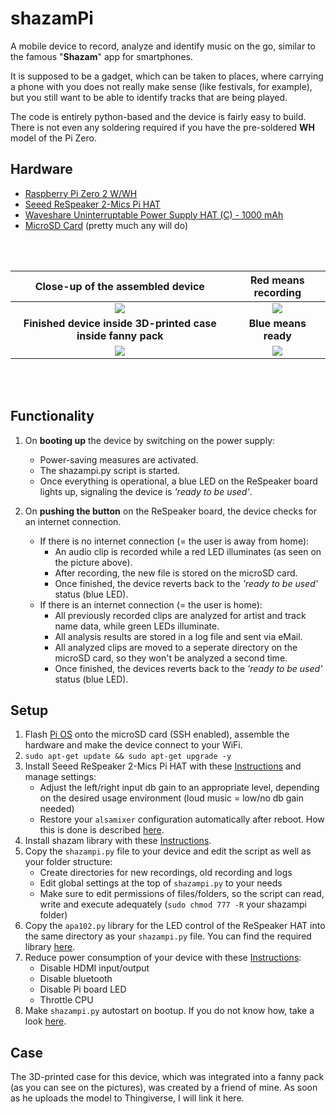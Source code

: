 shazamPi
========================


A mobile device to record, analyze and identify music on the go, similar to the famous "**Shazam**" app for smartphones. 

It is supposed to be a gadget, which can be taken to places, where carrying a phone with you does not really make sense (like festivals, for example), but you still want to be able to identify tracks that are being played.

The code is entirely python-based and the device is fairly easy to build. There is not even any soldering required if you have the pre-soldered **WH** model of the Pi Zero.

## Hardware
+ [Raspberry Pi Zero 2 W/WH](https://www.raspberrypi.com/products/raspberry-pi-zero-2-w/)
+ [Seeed ReSpeaker 2-Mics Pi HAT](https://wiki.seeedstudio.com/ReSpeaker_2_Mics_Pi_HAT/)
+ [Waveshare Uninterruptable Power Supply HAT (C) - 1000 mAh](https://www.waveshare.com/wiki/UPS_HAT_(C))
+ [MicroSD Card](https://www.westerndigital.com/products/memory-cards/sandisk-extreme-uhs-i-microsd#SDSQXAF-032G-GN6MA) (pretty much any will do)

<br></br>

| Close-up of the assembled device   | Red means recording   |
| :-------------: | :-------------: |
| [![](https://i.imgur.com/bUT98Rx.jpg?raw=true)](https://i.imgur.com/bUT98Rx.jpg)   |   [![](https://i.imgur.com/pAnGlDO.jpg?raw=true)](https://i.imgur.com/pAnGlDO.jpg)   |
| **Finished device inside 3D-printed case inside fanny pack**   |   **Blue means ready**   |
|  [![](https://i.imgur.com/hYEt4os.png?raw=true)](https://i.imgur.com/hYEt4os.png)   |   [![](https://i.imgur.com/lvmLCtV.png?raw=true)](https://i.imgur.com/lvmLCtV.png)   |

<br></br>

## Functionality

1. On **booting up** the device by switching on the power supply:
   + Power-saving measures are activated.
   + The shazampi.py script is started. 
   + Once everything is operational, a blue LED on the ReSpeaker board lights up, signaling the device is _'ready to be used'_.

2. On **pushing the button** on the ReSpeaker board, the device checks for an internet connection.
   + If there is no internet connection (= the user is away from home):
      - An audio clip is recorded while a red LED illuminates (as seen on the picture above). 
      - After recording, the new file is stored on the microSD card.
      - Once finished, the device reverts back to the _'ready to be used'_ status (blue LED).
   + If there is an internet connection (= the user is home):
      - All previously recorded clips are analyzed for artist and track name data, while green LEDs illuminate.
      - All analysis results are stored in a log file and sent via eMail. 
      - All analyzed clips are moved to a seperate directory on the microSD card, so they won't be analyzed a second time. 
      - Once finished, the devices reverts back to the _'ready to be used'_ status (blue LED).

## Setup
1. Flash [Pi OS](https://www.raspberrypi.com/software/) onto the microSD card (SSH enabled), assemble the hardware and make the device connect to your WiFi.
2. `sudo apt-get update && sudo apt-get upgrade -y`
3. Install Seeed ReSpeaker 2-Mics Pi HAT with these [Instructions](https://wiki.seeedstudio.com/ReSpeaker_2_Mics_Pi_HAT_Raspberry/) and manage settings:
   - Adjust the left/right input db gain to an appropriate level, depending on the desired usage environment (loud music = low/no db gain needed)
   - Restore your `alsamixer` configuration automatically after reboot. How this is done is described [here](https://dev.to/luisabianca/fix-alsactl-store-that-does-not-save-alsamixer-settings-130i).
4. Install shazam library with these [Instructions](https://github.com/dotX12/ShazamIO).
5. Copy the `shazampi.py` file to your device and edit the script as well as your folder structure:
   - Create directories for new recordings, old recording and logs
   - Edit global settings at the top of `shazampi.py` to your needs
   - Make sure to edit permissions of files/folders, so the script can read, write and execute adequately (`sudo chmod 777 -R` your shazampi folder)
6. Copy the `apa102.py` library for the LED control of the ReSpeaker HAT into the same directory as your `shazampi.py` file. You can find the required library [here](https://github.com/respeaker/mic_hat/blob/master/interfaces/apa102.py).
7. Reduce power consumption of your device with these [Instructions](https://www.cnx-software.com/2021/12/09/raspberry-pi-zero-2-w-power-consumption/):
   - Disable HDMI input/output
   - Disable bluetooth
   - Disable Pi board LED
   - Throttle CPU
8. Make `shazampi.py` autostart on bootup. If you do not know how, take a look [here](https://www.dexterindustries.com/howto/run-a-program-on-your-raspberry-pi-at-startup/).


## Case
The 3D-printed case for this device, which was integrated into a fanny pack (as you can see on the pictures), was created by a friend of mine. As soon as he uploads the model to Thingiverse, I will link it here.
